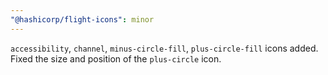 ```yaml
---
"@hashicorp/flight-icons": minor
---
```


`accessibility`, `channel`, `minus-circle-fill`, `plus-circle-fill` icons added.
Fixed the size and position of the `plus-circle` icon.
